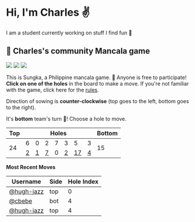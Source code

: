 # Hi, I'm Charles :v:

I am a student currently working on stuff I find fun :octopus:

## :shell: Charles's community Mancala game

![](https://img.shields.io/badge/Total%20moves%20played-59-blue)
![](https://img.shields.io/badge/Number%20of%20players-3-red)
![](https://img.shields.io/badge/Games%20completed-1-green)

This is Sungka, a Philippine mancala game. :wave: Anyone is free to participate! **Click on one of the holes** in the board to make a move. If you're not familiar with the game, click here for the [rules](https://mancala.fandom.com/wiki/Sungka#Rules).

Direction of sowing is **counter-clockwise** (top goes to the left, bottom goes to the right).

It's **bottom** team's turn :muscle:! Choose a hole to move.

<table>
<thead>
<tr>
<th>Top</th>
<th colspan=7>Holes</th>
<th>Bottom</th>
</tr>
</thead>
<tbody>
<tr>
<td rowspan=2>24</td>
<td>6</td>
<td>0</td>
<td>2</td>
<td>7</td>
<td>3</td>
<td>5</td>
<td>3</td>
<td rowspan=2>15</td>
</tr>
<tr>
<td><a href="https://github.com/cbebe/chonka/issues/new?title=sungka%7Cbot%7C0&&body=Just%20push%20%27Submit%20new%20issue%27%20without%20changing%20the%20title.%20Please%20wait%2030%20seconds%20to%20check%20if%20you%20have%20an%20extra%20move%20or%20let%20someone%20else%20play%20the%20turn.">2</a></td>
<td><a href="https://github.com/cbebe/chonka/issues/new?title=sungka%7Cbot%7C1&&body=Just%20push%20%27Submit%20new%20issue%27%20without%20changing%20the%20title.%20Please%20wait%2030%20seconds%20to%20check%20if%20you%20have%20an%20extra%20move%20or%20let%20someone%20else%20play%20the%20turn.">1</a></td>
<td><a href="https://github.com/cbebe/chonka/issues/new?title=sungka%7Cbot%7C2&&body=Just%20push%20%27Submit%20new%20issue%27%20without%20changing%20the%20title.%20Please%20wait%2030%20seconds%20to%20check%20if%20you%20have%20an%20extra%20move%20or%20let%20someone%20else%20play%20the%20turn.">7</a></td>
<td>0</td>
<td><a href="https://github.com/cbebe/chonka/issues/new?title=sungka%7Cbot%7C4&&body=Just%20push%20%27Submit%20new%20issue%27%20without%20changing%20the%20title.%20Please%20wait%2030%20seconds%20to%20check%20if%20you%20have%20an%20extra%20move%20or%20let%20someone%20else%20play%20the%20turn.">2</a></td>
<td><a href="https://github.com/cbebe/chonka/issues/new?title=sungka%7Cbot%7C5&&body=Just%20push%20%27Submit%20new%20issue%27%20without%20changing%20the%20title.%20Please%20wait%2030%20seconds%20to%20check%20if%20you%20have%20an%20extra%20move%20or%20let%20someone%20else%20play%20the%20turn.">17</a></td>
<td><a href="https://github.com/cbebe/chonka/issues/new?title=sungka%7Cbot%7C6&&body=Just%20push%20%27Submit%20new%20issue%27%20without%20changing%20the%20title.%20Please%20wait%2030%20seconds%20to%20check%20if%20you%20have%20an%20extra%20move%20or%20let%20someone%20else%20play%20the%20turn.">4</a></td>
</tr>
<tbody>
</table>


**Most Recent Moves**

|Username|Side|Hole Index|
|-|-|-|
|[@hugh-jazz](https://github.com/hugh-jazz)|top|0|
|[@cbebe](https://github.com/cbebe)|bot|4|
|[@hugh-jazz](https://github.com/hugh-jazz)|top|4|
